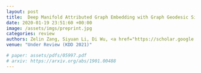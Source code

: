 ```yaml
---
layout: post
title:  Deep Manifold Attributed Graph Embedding with Graph Geodesic Similarity
date: 2020-01-19 23:51:60 +00:00
image: /assets/imgs/preprint.jpg
categories: review
authors: Zelin Zang, Siyuan Li, Di Wu, <a href="https://scholar.google.com/citations?user=W8_JzNcAAAAJ"><strong><u>Jianzhu Guo</u></strong></a>, Yongjie Xu, <a href="https://scholar.google.com/citations?user=Y-nyLGIAAAAJ">Stan Z. Li</a>
venue: "Under Review (KDD 2021)"

# paper: assets/pdfs/05997.pdf
# arxiv: https://arxiv.org/abs/1901.00488
---
```

